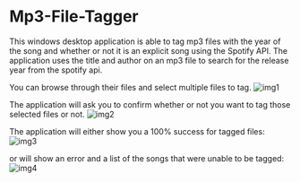 # Mp3-File-Tagger
This windows desktop application is able to tag mp3 files with the year of the song and whether or not it is an explicit song using the Spotify API.
The application uses the title and author on an mp3 file to search for the release year from the spotify api.

You can browse through their files and select multiple files to tag.
![img1](https://user-images.githubusercontent.com/51735830/211785025-65a8ce56-eeb4-4d8d-8138-b98c616c1293.png)

The application will ask you to confirm whether or not you want to tag those selected files or not.
![img2](https://user-images.githubusercontent.com/51735830/211785186-156827e4-a7ab-439d-a2ef-9e7400e88142.png)

The application will either show you a 100% success for tagged files:
![img3](https://user-images.githubusercontent.com/51735830/211785288-ac359fa6-957d-4900-8bf3-4a1184cae796.png)

or will show an error and a list of the songs that were unable to be tagged:
![img4](https://user-images.githubusercontent.com/51735830/211785315-350fb18a-b6d3-464b-bdfe-9d55d7c3badd.png)
